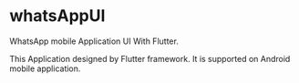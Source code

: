 # whatsAppUI
WhatsApp mobile Application UI With Flutter.

This Application designed by Flutter framework. It is supported on Android mobile application. 
